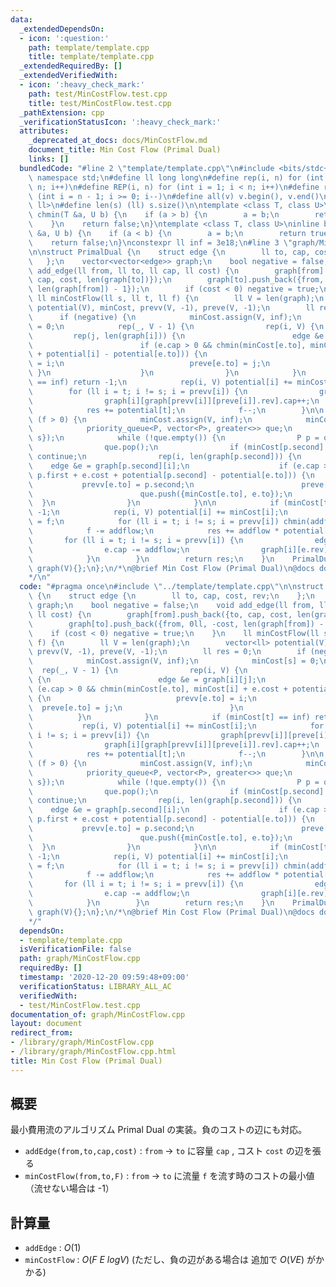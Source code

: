 ```yaml
---
data:
  _extendedDependsOn:
  - icon: ':question:'
    path: template/template.cpp
    title: template/template.cpp
  _extendedRequiredBy: []
  _extendedVerifiedWith:
  - icon: ':heavy_check_mark:'
    path: test/MinCostFlow.test.cpp
    title: test/MinCostFlow.test.cpp
  _pathExtension: cpp
  _verificationStatusIcon: ':heavy_check_mark:'
  attributes:
    _deprecated_at_docs: docs/MinCostFlow.md
    document_title: Min Cost Flow (Primal Dual)
    links: []
  bundledCode: "#line 2 \"template/template.cpp\"\n#include <bits/stdc++.h>\nusing\
    \ namespace std;\n#define ll long long\n#define rep(i, n) for (int i = 0; i <\
    \ n; i++)\n#define REP(i, n) for (int i = 1; i < n; i++)\n#define rev(i, n) for\
    \ (int i = n - 1; i >= 0; i--)\n#define all(v) v.begin(), v.end()\n#define P pair<ll,\
    \ ll>\n#define len(s) (ll) s.size()\n\ntemplate <class T, class U>\ninline bool\
    \ chmin(T &a, U b) {\n    if (a > b) {\n        a = b;\n        return true;\n\
    \    }\n    return false;\n}\ntemplate <class T, class U>\ninline bool chmax(T\
    \ &a, U b) {\n    if (a < b) {\n        a = b;\n        return true;\n    }\n\
    \    return false;\n}\nconstexpr ll inf = 3e18;\n#line 3 \"graph/MinCostFlow.cpp\"\
    \n\nstruct PrimalDual {\n    struct edge {\n        ll to, cap, cost, rev;\n \
    \   };\n    vector<vector<edge>> graph;\n    bool negative = false;\n    void\
    \ add_edge(ll from, ll to, ll cap, ll cost) {\n        graph[from].push_back({to,\
    \ cap, cost, len(graph[to])});\n        graph[to].push_back({from, 0ll, -cost,\
    \ len(graph[from]) - 1});\n        if (cost < 0) negative = true;\n    }\n   \
    \ ll minCostFlow(ll s, ll t, ll f) {\n        ll V = len(graph);\n        vector<ll>\
    \ potential(V), minCost, prevv(V, -1), preve(V, -1);\n        ll res = 0;\n  \
    \      if (negative) {\n            minCost.assign(V, inf);\n            minCost[s]\
    \ = 0;\n            rep(_, V - 1) {\n                rep(i, V) {\n           \
    \         rep(j, len(graph[i])) {\n                        edge &e = graph[i][j];\n\
    \                        if (e.cap > 0 && chmin(minCost[e.to], minCost[i] + e.cost\
    \ + potential[i] - potential[e.to])) {\n                            prevv[e.to]\
    \ = i;\n                            preve[e.to] = j;\n                       \
    \ }\n                    }\n                }\n            }\n            if (minCost[t]\
    \ == inf) return -1;\n            rep(i, V) potential[i] += minCost[i];\n    \
    \        for (ll i = t; i != s; i = prevv[i]) {\n                graph[prevv[i]][preve[i]].cap--;\n\
    \                graph[i][graph[prevv[i]][preve[i]].rev].cap++;\n            }\n\
    \            res += potential[t];\n            f--;\n        }\n\n        while\
    \ (f > 0) {\n            minCost.assign(V, inf);\n            minCost[s] = 0;\n\
    \            priority_queue<P, vector<P>, greater<>> que;\n            que.push({0,\
    \ s});\n            while (!que.empty()) {\n                P p = que.top();\n\
    \                que.pop();\n                if (minCost[p.second] < p.first)\
    \ continue;\n                rep(i, len(graph[p.second])) {\n                \
    \    edge &e = graph[p.second][i];\n                    if (e.cap > 0 && chmin(minCost[e.to],\
    \ p.first + e.cost + potential[p.second] - potential[e.to])) {\n             \
    \           prevv[e.to] = p.second;\n                        preve[e.to] = i;\n\
    \                        que.push({minCost[e.to], e.to});\n                  \
    \  }\n                }\n            }\n\n            if (minCost[t] == inf) return\
    \ -1;\n            rep(i, V) potential[i] += minCost[i];\n            ll addflow\
    \ = f;\n            for (ll i = t; i != s; i = prevv[i]) chmin(addflow, graph[prevv[i]][preve[i]].cap);\n\
    \            f -= addflow;\n            res += addflow * potential[t];\n     \
    \       for (ll i = t; i != s; i = prevv[i]) {\n                edge &e = graph[prevv[i]][preve[i]];\n\
    \                e.cap -= addflow;\n                graph[i][e.rev].cap += addflow;\n\
    \            }\n        }\n        return res;\n    }\n    PrimalDual(ll V) :\
    \ graph(V){};\n};\n/*\n@brief Min Cost Flow (Primal Dual)\n@docs docs/MinCostFlow.md\n\
    */\n"
  code: "#pragma once\n#include \"../template/template.cpp\"\n\nstruct PrimalDual\
    \ {\n    struct edge {\n        ll to, cap, cost, rev;\n    };\n    vector<vector<edge>>\
    \ graph;\n    bool negative = false;\n    void add_edge(ll from, ll to, ll cap,\
    \ ll cost) {\n        graph[from].push_back({to, cap, cost, len(graph[to])});\n\
    \        graph[to].push_back({from, 0ll, -cost, len(graph[from]) - 1});\n    \
    \    if (cost < 0) negative = true;\n    }\n    ll minCostFlow(ll s, ll t, ll\
    \ f) {\n        ll V = len(graph);\n        vector<ll> potential(V), minCost,\
    \ prevv(V, -1), preve(V, -1);\n        ll res = 0;\n        if (negative) {\n\
    \            minCost.assign(V, inf);\n            minCost[s] = 0;\n          \
    \  rep(_, V - 1) {\n                rep(i, V) {\n                    rep(j, len(graph[i]))\
    \ {\n                        edge &e = graph[i][j];\n                        if\
    \ (e.cap > 0 && chmin(minCost[e.to], minCost[i] + e.cost + potential[i] - potential[e.to]))\
    \ {\n                            prevv[e.to] = i;\n                          \
    \  preve[e.to] = j;\n                        }\n                    }\n      \
    \          }\n            }\n            if (minCost[t] == inf) return -1;\n \
    \           rep(i, V) potential[i] += minCost[i];\n            for (ll i = t;\
    \ i != s; i = prevv[i]) {\n                graph[prevv[i]][preve[i]].cap--;\n\
    \                graph[i][graph[prevv[i]][preve[i]].rev].cap++;\n            }\n\
    \            res += potential[t];\n            f--;\n        }\n\n        while\
    \ (f > 0) {\n            minCost.assign(V, inf);\n            minCost[s] = 0;\n\
    \            priority_queue<P, vector<P>, greater<>> que;\n            que.push({0,\
    \ s});\n            while (!que.empty()) {\n                P p = que.top();\n\
    \                que.pop();\n                if (minCost[p.second] < p.first)\
    \ continue;\n                rep(i, len(graph[p.second])) {\n                \
    \    edge &e = graph[p.second][i];\n                    if (e.cap > 0 && chmin(minCost[e.to],\
    \ p.first + e.cost + potential[p.second] - potential[e.to])) {\n             \
    \           prevv[e.to] = p.second;\n                        preve[e.to] = i;\n\
    \                        que.push({minCost[e.to], e.to});\n                  \
    \  }\n                }\n            }\n\n            if (minCost[t] == inf) return\
    \ -1;\n            rep(i, V) potential[i] += minCost[i];\n            ll addflow\
    \ = f;\n            for (ll i = t; i != s; i = prevv[i]) chmin(addflow, graph[prevv[i]][preve[i]].cap);\n\
    \            f -= addflow;\n            res += addflow * potential[t];\n     \
    \       for (ll i = t; i != s; i = prevv[i]) {\n                edge &e = graph[prevv[i]][preve[i]];\n\
    \                e.cap -= addflow;\n                graph[i][e.rev].cap += addflow;\n\
    \            }\n        }\n        return res;\n    }\n    PrimalDual(ll V) :\
    \ graph(V){};\n};\n/*\n@brief Min Cost Flow (Primal Dual)\n@docs docs/MinCostFlow.md\n\
    */"
  dependsOn:
  - template/template.cpp
  isVerificationFile: false
  path: graph/MinCostFlow.cpp
  requiredBy: []
  timestamp: '2020-12-20 09:59:48+09:00'
  verificationStatus: LIBRARY_ALL_AC
  verifiedWith:
  - test/MinCostFlow.test.cpp
documentation_of: graph/MinCostFlow.cpp
layout: document
redirect_from:
- /library/graph/MinCostFlow.cpp
- /library/graph/MinCostFlow.cpp.html
title: Min Cost Flow (Primal Dual)
---
```

## 概要

最小費用流のアルゴリズム Primal Dual の実装。負のコストの辺にも対応。

- ```addEdge(from,to,cap,cost)``` : ```from``` -> ```to``` に容量 ```cap``` , コスト ```cost``` の辺を張る
- ```minCostFlow(from,to,F)``` : ```from``` -> ```to``` に流量 ```f``` を流す時のコストの最小値（流せない場合は -1）

## 計算量

- ```addEdge``` : $O(1)$
- ```minCostFlow``` : $O(F\ E\ log V)$ (ただし、負の辺がある場合は 追加で $O(VE)$ がかかる)